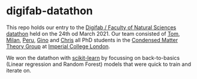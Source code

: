 # digifab-datathon

This repo holds our entry to the [Digifab / Faculty of Natural Sciences datathon][datathon] held on the 24th od March 2021. Our team consisted of [Tom][Tom], [Milan][Milan], [Peru][Peru], [Gino][Gino] and [Chris][Chris] all PhD students in the [Condensed Matter Theory Group][CMTH] at [Imperial College London][ICL].

We won the datathon with [scikit-learn][Sklearn] by focussing on back-to-basics (Linear regression and Random Forest) models that were quick to train and iterate on.

[datathon]: https://twitter.com/ImperialDigiFAB/status/1374769838128820233?s=20
[CMTH]: http://www.imperial.ac.uk/condensed-matter-theory/
[ICL]: http://www.imperial.ac.uk/
[SKlearn]: https://scikit-learn.org/stable/


[Tom]: http://thomashodson.com
[Milan]: https://github.com/mbrakic
[Peru]: https://github.com/dpreuo
[Gino]: https://github.com/gcassella
[Chris]: https://github.com/ChrisspyB
